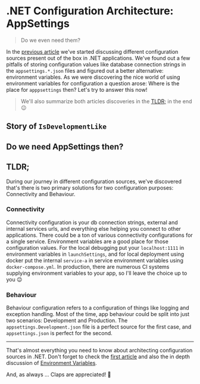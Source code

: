 # .NET Configuration Architecture: AppSettings

> Do we even need them?

In the [previous article](https://medium.com/p/87526b9fbc68) we've started discussing different configuration sources present out of the box in .NET applications. We've found out a few pitfalls of storing configuration values like database connection strings in the `appsettings.*.json` files and figured out a better alternative: environment variables. As we were discovering the nice world of using environment variables for configuration a question arose: Where is the place for `apppsettings` then? Let's try to answer this now!

> We'll also summarize both articles discoveries in the [TLDR;](#tldr) in the end 😉

## Story of `IsDevelopmentLike`

## Do we need AppSettings then?

## TLDR;

During our journey in different configuration sources, we've discovered that's there is two primary solutions for two configuration purposes: Connectivity and Behaviour.

### Connectivity

Connectivity configuration is your db connection strings, external and internal services urls, and everything else helping you connect to other applications. There could be a ton of various connectivity configurations for a single service. Environment variables are a good place for those configuration values. For the local debugging put your `localhost:1111` in environment variables in `launchSettings`, and for local deployment using docker put the internal `service-a` in service environment variables using `docker-compose.yml`. In production, there are numerous CI systems supplying environment variables to your app, so I'll leave the choice up to you 😉

### Behaviour

Behaviour configuration refers to a configuration of things like logging and exception handling. Most of the time, app behaviour could be split into just two scenarios: Development and Production. The `appsettings.Development.json` file is a perfect source for the first case, and `appsettings.json` is perfect for the second. 

--- 

That's almost everything you need to know about architecting configuration sources in .NET. Don't forget to check the [first article](https://medium.com/p/87526b9fbc68) and also the in depth discussion of [Environment Variables](https://medium.com/me/stats/post/d6b4ea6cff9f). 

And, as always ... Claps are appreciated! 👏